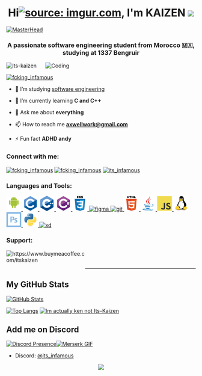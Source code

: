 <p align="center">
        <h1 align="center">Hi<a href="https://imgur.com/0Wu17Kb"><img src="https://i.imgur.com/0Wu17Kb.png" title="source: imgur.com" width="16" /></a>, I'm KAIZEN <img src ="https://media.tenor.com/hG868R7hU3EAAAAC/berserk-gif.gif" width="40" /></h1>
</p>

[![MasterHead](https://i.pinimg.com/originals/83/f6/5e/83f65e8c6efc88fabfcfbb11cf63bd8a.gif)](https://github.com/Its-Kaizen)
<h3 align="center">A passionate software engineering student from Morocco 🇲🇦, studying at 1337 Bengruir</h3>
<img align="right" alt="Coding" width="400" src="https://steamuserimages-a.akamaihd.net/ugc/81465929073340495/E6F64A1452B8609AB04A11E4FF5A20F3C208FB67/?imw=5000&imh=5000&ima=fit&impolicy=Letterbox&imcolor=%23000000&letterbox=false">



<p align="left"> <img src="https://komarev.com/ghpvc/?username=its-kaizen&label=Profile%20views&color=0e75b6&style=flat" alt="its-kaizen" /> </p>

<p align="left"> <a href="https://twitter.com/fcking_infamous" target="blank"><img src="https://img.shields.io/twitter/follow/fcking_infamous?logo=twitter&style=for-the-badge" alt="fcking_infamous" /></a> </p>

- 🔭 I’m studying [software engineering](https://github.com/Its-Kaizen)

- 🌱 I’m currently learning **C and C++**

- 💬 Ask me about **everything**

- 📫 How to reach me **axwellwork@gmail.com**

- ⚡ Fun fact **ADHD andy**

<h3 align="left">Connect with me:</h3>
<p align="left">
<a href="https://twitter.com/fcking_infamous" target="blank"><img align="center" src="https://raw.githubusercontent.com/rahuldkjain/github-profile-readme-generator/master/src/images/icons/Social/twitter.svg" alt="fcking_infamous" height="30" width="40" /></a>
<a href="https://instagram.com/fcking_infamous" target="blank"><img align="center" src="https://raw.githubusercontent.com/rahuldkjain/github-profile-readme-generator/master/src/images/icons/Social/instagram.svg" alt="fcking_infamous" height="30" width="40" /></a>
<a href="https://discord.gg/its_infamous" target="blank"><img align="center" src="https://raw.githubusercontent.com/rahuldkjain/github-profile-readme-generator/master/src/images/icons/Social/discord.svg" alt="its_infamous" height="30" width="40" /></a>
</p>

<h3 align="left">Languages and Tools:</h3>
<p align="left"> <a href="https://developer.android.com" target="_blank" rel="noreferrer"> <img src="https://raw.githubusercontent.com/devicons/devicon/master/icons/android/android-original-wordmark.svg" alt="android" width="40" height="40"/> </a> <a href="https://www.cprogramming.com/" target="_blank" rel="noreferrer"> <img src="https://raw.githubusercontent.com/devicons/devicon/master/icons/c/c-original.svg" alt="c" width="40" height="40"/> </a> <a href="https://www.w3schools.com/cpp/" target="_blank" rel="noreferrer"> <img src="https://raw.githubusercontent.com/devicons/devicon/master/icons/cplusplus/cplusplus-original.svg" alt="cplusplus" width="40" height="40"/> </a> <a href="https://www.w3schools.com/cs/" target="_blank" rel="noreferrer"> <img src="https://raw.githubusercontent.com/devicons/devicon/master/icons/csharp/csharp-original.svg" alt="csharp" width="40" height="40"/> </a> <a href="https://www.w3schools.com/css/" target="_blank" rel="noreferrer"> <img src="https://raw.githubusercontent.com/devicons/devicon/master/icons/css3/css3-original-wordmark.svg" alt="css3" width="40" height="40"/> </a> <a href="https://www.figma.com/" target="_blank" rel="noreferrer"> <img src="https://www.vectorlogo.zone/logos/figma/figma-icon.svg" alt="figma" width="40" height="40"/> </a> <a href="https://git-scm.com/" target="_blank" rel="noreferrer"> <img src="https://www.vectorlogo.zone/logos/git-scm/git-scm-icon.svg" alt="git" width="40" height="40"/> </a> <a href="https://www.w3.org/html/" target="_blank" rel="noreferrer"> <img src="https://raw.githubusercontent.com/devicons/devicon/master/icons/html5/html5-original-wordmark.svg" alt="html5" width="40" height="40"/> </a> <a href="https://www.java.com" target="_blank" rel="noreferrer"> <img src="https://raw.githubusercontent.com/devicons/devicon/master/icons/java/java-original.svg" alt="java" width="40" height="40"/> </a> <a href="https://developer.mozilla.org/en-US/docs/Web/JavaScript" target="_blank" rel="noreferrer"> <img src="https://raw.githubusercontent.com/devicons/devicon/master/icons/javascript/javascript-original.svg" alt="javascript" width="40" height="40"/> </a> <a href="https://www.linux.org/" target="_blank" rel="noreferrer"> <img src="https://raw.githubusercontent.com/devicons/devicon/master/icons/linux/linux-original.svg" alt="linux" width="40" height="40"/> </a> <a href="https://www.photoshop.com/en" target="_blank" rel="noreferrer"> <img src="https://raw.githubusercontent.com/devicons/devicon/master/icons/photoshop/photoshop-line.svg" alt="photoshop" width="40" height="40"/> </a> <a href="https://www.python.org" target="_blank" rel="noreferrer"> <img src="https://raw.githubusercontent.com/devicons/devicon/master/icons/python/python-original.svg" alt="python" width="40" height="40"/> </a> <a href="https://www.adobe.com/products/xd.html" target="_blank" rel="noreferrer"> <img src="https://cdn.worldvectorlogo.com/logos/adobe-xd.svg" alt="xd" width="40" height="40"/> </a> </p>

<h3 align="left">Support:</h3>
<p><a href="https://www.buymeacoffee.com/https://www.buymeacoffee.com/itskaizen"> <img align="left" src="https://cdn.buymeacoffee.com/buttons/v2/default-yellow.png" height="50" width="210" alt="https://www.buymeacoffee.com/itskaizen" /></a></p><br><br>

---
## My GitHub Stats

[![GitHub Stats](https://github-readme-stats.vercel.app/api?username=Its-Kaizen&show_icons=true&locale=en&count_private=true&theme=radical)]()
[![]()]()

[![Top Langs](https://github-readme-stats.vercel.app/api/top-langs/?username=Its-Kaizen&langs_count=8&theme=radical&layout=pie)]()
[![Im actually ken not Its-Kaizen](https://media4.giphy.com/media/v1.Y2lkPTc5MGI3NjExb2xlZGRvdTAybm15ZHE5ZHZzcjhkZDNob2p6NzBmeHNnNGQxdndwMSZlcD12MV9pbnRlcm5hbF9naWZfYnlfaWQmY3Q9cw/IPnvQOHS2GewmzVKKm/giphy.gif)]()

## Add me on Discord

<div style="display: flex; align-items: center;">
  <a href="https://discord.com/users/284671651684286464">
    <img src="https://lanyard.cnrad.dev/api/284671651684286464" alt="Discord Presence" width="400" height="200"/>
  </a>
  <a href="https://discord.com/users/284671651684286464">
    <img src="https://media4.giphy.com/media/v1.Y2lkPTc5MGI3NjExb2xlZGRvdTAybm15ZHE5ZHZzcjhkZDNob2p6NzBmeHNnNGQxdndwMSZlcD12MV9pbnRlcm5hbF9naWZfYnlfaWQmY3Q9cw/IPnvQOHS2GewmzVKKm/giphy.gif" alt="Merserk GIF" width="200" height="200"/>
  </a>
</div>

- Discord: [@its_infamous](https://discordapp.com/users/284671651684286464)


<p align="center">      
        <img src ="https://media.tenor.com/RizT-AtAcfkAAAAd/berserk-guts.gif" width="1100" />
</p>

